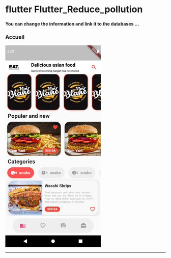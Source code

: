 
<h1> flutter Flutter_Reduce_pollution </h1> <h4> You can change the information and link it to the databases ...</h4>

<h3>Accueil</h3>


<img src="https://github.com/abenkoula71/Flutter-app-food-menu/blob/main/Screenshot_1643399804.png" width="300" /> <hr>
